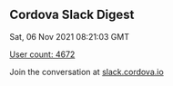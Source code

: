 ## Cordova Slack Digest
Sat, 06 Nov 2021 08:21:03 GMT

[User count: 4672](https://cordova.slack.com/)


Join the conversation at [slack.cordova.io](http://slack.cordova.io/)
